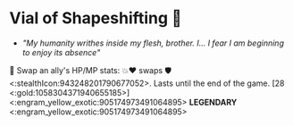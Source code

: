 # **Vial of Shapeshifting 🐺**
- *"My humanity writhes inside my flesh, brother. I... I fear I am beginning to enjoy its absence"*

🧪 Swap an ally's HP/MP stats: 💥❤️ swaps 🛡️<:stealthIcon:943248201790677052>. Lasts until the end of the game. [28 <:gold:1058304371940655185>]
<:engram_yellow_exotic:905174973491064895> __LEGENDARY__ <:engram_yellow_exotic:905174973491064895>
